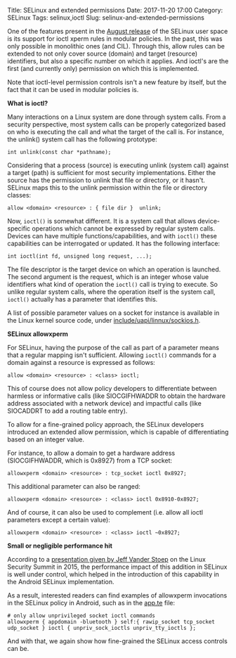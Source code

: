 Title: SELinux and extended permissions
Date: 2017-11-20 17:00
Category: SELinux
Tags: selinux,ioctl
Slug: selinux-and-extended-permissions

One of the features present in the [August release][1] of the SELinux user space is its support for ioctl xperm rules in modular policies. In the past, this was only possible in monolithic ones (and CIL). Through this, allow rules can be extended to not only cover source (domain) and target (resource) identifiers, but also a specific number on which it applies. And ioctl's are the first (and currently only) permission on which this is implemented.
 
[1]: https://github.com/SELinuxProject/selinux/wiki/Releases
 
Note that ioctl-level permission controls isn't a new feature by itself, but the fact that it can be used in modular policies is.
 
<!-- PELICAN_END_SUMMARY -->

**What is ioctl?**
 
Many interactions on a Linux system are done through system calls. From a security perspective, most system calls can be properly categorized based on who is executing the call and what the target of the call is. For instance, the unlink() system call has the following prototype:
 
```
int unlink(const char *pathname);
```
 
Considering that a process (source) is executing unlink (system call) against a target (path) is sufficient for most security implementations. Either the source has the permission to unlink that file or directory, or it hasn't. SELinux maps this to the unlink permission within the file or directory classes:

```
allow <domain> <resource> : { file dir }  unlink;
```

Now, `ioctl()` is somewhat different. It is a system call that allows device-specific operations which cannot be expressed by regular system calls. Devices can have multiple functions/capabilities, and with `ioctl()` these capabilities can be interrogated or updated. It has the following interface:

```
int ioctl(int fd, unsigned long request, ...);
```
 
The file descriptor is the target device on which an operation is launched. The second argument is the request, which is an integer whose value identifiers what kind of operation the `ioctl()` call is trying to execute. So unlike regular system calls, where the operation itself is the system call, `ioctl()` actually has a parameter that identifies this.
 
A list of possible parameter values on a socket for instance is available in the Linux kernel source code, under [include/uapi/linnux/sockios.h][2].
 
[2]: https://elixir.free-electrons.com/linux/latest/source/include/uapi/linux/sockios.h
 
**SELinux allowxperm**
 
For SELinux, having the purpose of the call as part of a parameter means that a regular mapping isn't sufficient. Allowing `ioctl()` commands for a domain against a resource is expressed as follows:

```
allow <domain> <resource> : <class> ioctl;
```

This of course does not allow policy developers to differentiate between harmless or informative calls (like SIOCGIFHWADDR to obtain the hardware address associated with a network device) and impactful calls (like SIOCADDRT to add a routing table entry).
 
To allow for a fine-grained policy approach, the SELinux developers introduced an extended allow permission, which is capable of differentiating based on an integer value.
 
For instance, to allow a domain to get a hardware address (SIOCGIFHWADDR, which is 0x8927) from a TCP socket:

```
allowxperm <domain> <resource> : tcp_socket ioctl 0x8927;
```

This additional parameter can also be ranged:

```
allowxperm <domain> <resource> : <class> ioctl 0x8910-0x8927;
```

And of course, it can also be used to complement (i.e. allow all ioctl parameters except a certain value):

```
allowxperm <domain> <resource> : <class> ioctl ~0x8927;
```

**Small or negligible performance hit**
 
According to a [presentation given by Jeff Vander Stoep][3] on the Linux Security Summit in 2015, the performance impact of this addition in SELinux is well under control, which helped in the introduction of this capability in the Android SELinux implementation.
 
[3]: http://kernsec.org/files/lss2015/vanderstoep.pdf
 
As a result, interested readers can find examples of allowxperm invocations in the SELinux policy in Android, such as in the [app.te][4] file:
 
[4]: https://android.googlesource.com/platform/system/sepolicy/+/master/private/app.te

```
# only allow unprivileged socket ioctl commands
allowxperm { appdomain -bluetooth } self:{ rawip_socket tcp_socket udp_socket } ioctl { unpriv_sock_ioctls unpriv_tty_ioctls };
```

And with that, we again show how fine-grained the SELinux access controls can be.

